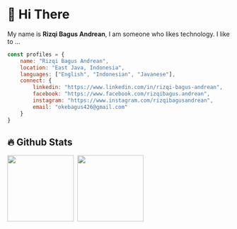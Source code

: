 # 👏 Hi There
<p>My name is <b>Rizqi Bagus Andrean</b>, I am someone who likes technology. I like to ...</p>

```javascript
const profiles = {
    name: "Rizqi Bagus Andrean",
    location: "East Java, Indonesia",
    languages: ["English", "Indonesian", "Javanese"],
    connect: {
        linkedin: "https://www.linkedin.com/in/rizqi-bagus-andrean",
        facebook: "https://www.facebook.com/rizqibagus.andrean",
        instagram: "https://www.instagram.com/rizqibagusandrean",
        email: "okebagus426@gmail.com"
    }
}
```

## 🔥 Github Stats
<div style='display: flex; gap: 0.5rem;'>
<img style="height: 150px; width: auto;" src="https://github-readme-stats-three-flame-74.vercel.app/api?username=bagusok&theme=outrun&show_icons=true" />
<img style="height: 150px; width: auto;" src="https://github-readme-stats-three-flame-74.vercel.app/api/top-langs/?username=bagusok&layout=compact&theme=tokyonight" />
</div>






